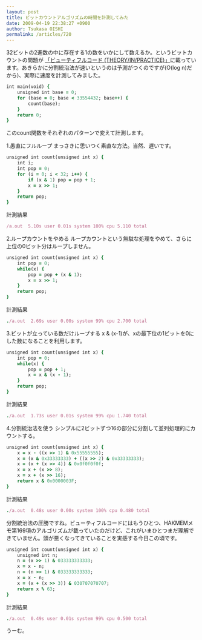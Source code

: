 ```yaml
---
layout: post
title: ビットカウントアルゴリズムの時間を計測してみた
date: 2009-04-19 22:38:27 +0900
author: Tsukasa OISHI
permalink: /articles/720
---
```


32ビットの2進数の中に存在する1の数をいかにして数えるか。というビットカウントの問題が [「ビューティフルコード (THEORY/IN/PRACTICE)」](http://www.amazon.co.jp/%E3%83%93%E3%83%A5%E3%83%BC%E3%83%86%E3%82%A3%E3%83%95%E3%83%AB%E3%82%B3%E3%83%BC%E3%83%89-THEORY-PRACTICE-Brian-Kernighan/dp/4873113636%3FSubscriptionId%3DAKIAIKJECTBTL3JTYTKA%26tag%3Dkaeruspoon-22%26linkCode%3Dxm2%26camp%3D2025%26creative%3D165953%26creativeASIN%3D4873113636)に載っています。あきらかに分割統治法が速いというのは予測がつくのですが(O(log n)だから)、実際に速度を計測してみました。

```ruby
int main(void) {
    unsigned int base = 0;
    for (base = 0; base < 33554432; base++) {
        count(base);
    }
    return 0;
}
```

このcount関数をそれぞれのパターンで変えて計測します。

1.愚直にフルループ
まっさきに思いつく素直な方法。当然、遅いです。

```ruby
unsigned int count(unsigned int x) {
    int i;
    int pop = 0;
    for (i = 0; i < 32; i++) {
        if (x & 1) pop = pop + 1;
        x = x >> 1;
    }
    return pop;
}
```

計測結果

```ruby
/a.out  5.10s user 0.01s system 100% cpu 5.110 total
```

2.ループカウントをやめる
ループカウントという無駄な処理をやめて、さらに上位の0ビット分はループしません。

```ruby
unsigned int count(unsigned int x) {
    int pop = 0;
    while(x) {
        pop = pop + (x & 1);
        x = x >> 1;
    }
    return pop;
}
```

計測結果

```ruby
./a.out  2.69s user 0.00s system 99% cpu 2.700 total
```

3.ビットが立っている数だけループする
x & (x-1)が、xの最下位の1ビットを0にした数になることを利用します。

```ruby
unsigned int count(unsigned int x) {
    int pop = 0;
    while(x) {
        pop = pop + 1;
        x = x & (x - 1);
    }
    return pop;
}
```

計測結果

```ruby
./a.out  1.73s user 0.01s system 99% cpu 1.740 total
```

4.分割統治法を使う
シンプルに2ビットずつ16の部分に分割して並列処理的にカウントする。

```ruby
unsigned int count(unsigned int x) {
    x = x - ((x >> 1) & 0x55555555);
    x = (x & 0x33333333) + ((x >> 2) & 0x33333333);
    x = (x + (x >> 4)) & 0x0f0f0f0f;
    x = x + (x >> 8);
    x = x + (x >> 16);
    return x & 0x0000003F;
}
```

計測結果

```ruby
./a.out  0.48s user 0.00s system 100% cpu 0.480 total
```

分割統治法の圧勝ですね。ビューティフルコードにはもうひとつ、HAKMEMメモ第169項のアルゴリズムが載っていたのだけど、これがいまひとつまだ理解できていません。頭が悪くなってきていることを実感する今日この頃です。

```ruby
unsigned int count(unsigned int x) {
    unsigned int n;
    n = (x >> 1) & 033333333333;
    x = x - n;
    n = (n >> 1) & 033333333333;
    x = x - n;
    x = (x + (x >> 3)) & 030707070707;
    return x % 63;
}
```

計測結果

```ruby
./a.out  0.49s user 0.01s system 99% cpu 0.500 total
```

うーむ。

